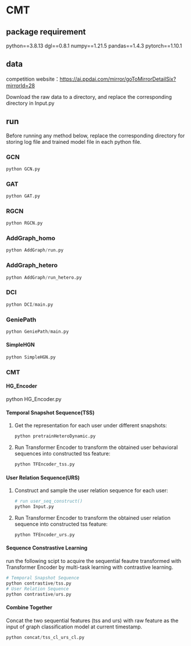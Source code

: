 # CMT

## package requirement  
python\==3.8.13
dgl\==0.8.1
numpy\==1.21.5
pandas\==1.4.3
pytorch\==1.10.1

## data

competition website：https://ai.ppdai.com/mirror/goToMirrorDetailSix?mirrorId=28

Download the raw data to a directory, and replace the corresponding directory in Input.py

## run

Before running any method below, replace the corresponding directory for storing log file and trained model file in each python file.

### GCN

```python
python GCN.py
```

### GAT

```python
python GAT.py
```

### RGCN

```python
python RGCN.py
```

### AddGraph_homo

```python
python AddGraph/run.py
```

### AddGraph_hetero

```python
python AddGraph/run_hetero.py
```

### DCI

```python
python DCI/main.py
```

### GeniePath

```python
python GeniePath/main.py
```

#### SimpleHGN

```python
python SimpleHGN.py
```

### CMT

#### HG_Encoder

python HG_Encoder.py

#### Temporal Snapshot Sequence(TSS)

1. Get the representation for each user under different snapshots:

   ```python
   python pretrainHeteroDynamic.py
   ```

2. Run Transformer Encoder to transform the obtained user behavioral sequences into constructed tss feature:

   ```python
   python TFEncoder_tss.py
   ```

#### User Relation Sequence(URS)

1. Construct and sample the user relation sequence for each user:

   ```python
   # run user_seq_construct()
   python Input.py
   ```

2. Run Transformer Encoder to transform the obtained user relation sequence into constructed tss feature:

   ```python
   python TFEncoder_urs.py
   ```

#### Sequence Constrastive Learning

run the following scipt to acquire the sequential feautre transformed with Transformer Encoder by multi-task learning with contrastive learning.

```python
# Temporal Snapshot Sequence
python contrastive/tss.py
# User Relation Sequence
python contrastive/urs.py
```

#### Combine Together

Concat the two sequential features (tss and urs)  with raw feature as the input of graph classification model at  current timestamp.

```python
python concat/tss_cl_urs_cl.py
```

